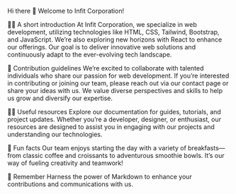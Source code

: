 Hi there 👋
Welcome to Infit Corporation!

🙋‍♀️ A short introduction
At Infit Corporation, we specialize in web development, utilizing technologies like HTML, CSS, Tailwind, Bootstrap, and JavaScript. We’re also exploring new horizons with React to enhance our offerings. Our goal is to deliver innovative web solutions and continuously adapt to the ever-evolving tech landscape.

🌈 Contribution guidelines
We’re excited to collaborate with talented individuals who share our passion for web development. If you’re interested in contributing or joining our team, please reach out via our contact page or share your ideas with us. We value diverse perspectives and skills to help us grow and diversify our expertise.

👩‍💻 Useful resources
Explore our documentation for guides, tutorials, and project updates. Whether you’re a developer, designer, or enthusiast, our resources are designed to assist you in engaging with our projects and understanding our technologies.

🍿 Fun facts
Our team enjoys starting the day with a variety of breakfasts—from classic coffee and croissants to adventurous smoothie bowls. It’s our way of fueling creativity and teamwork!

🧙 Remember
Harness the power of Markdown to enhance your contributions and communications with us.
